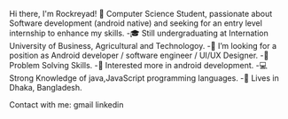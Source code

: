 Hi there, I'm Rockreyad! 👋
Computer Science Student, passionate about Software development (android native) and seeking for an entry level internship to enhance my skills.
-🎓 Still undergraduating at Internation University of Business, Agricultural and Technologoy.
-🤔 I’m looking for a position as Android developer / software engineer / UI/UX Designer.
-🧠 Problem Solving Skills.
-📲 Interested more in android development.
-💻 Strong Knowledge of java,JavaScript programming languages.
-📌 Lives in Dhaka, Bangladesh.


Contact with me:
gmail linkedin
